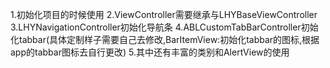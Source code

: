 1.初始化项目的时候使用
2.ViewController需要继承与LHYBaseViewController
3.LHYNavigationController初始化导航条
4.ABLCustomTabBarController初始化tabbar(具体定制样子需要自己去修改,BarItemView:初始化tabbar的图标,根据app的tabbar图标去自行更改)
5.其中还有丰富的类别和AlertView的使用
